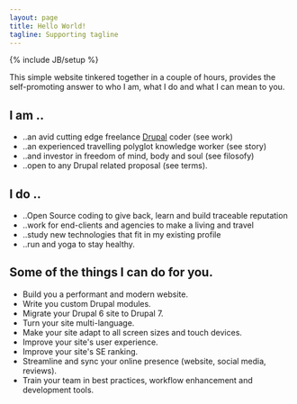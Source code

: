 ```yaml
---
layout: page
title: Hello World!
tagline: Supporting tagline
---
```

{% include JB/setup %}

This simple website tinkered together in a couple of hours, provides the self-promoting answer to who I am, what I do and what I can mean to you.


## I am ..

- ..an avid cutting edge freelance [Drupal](https://www.drupal.org/) coder (see work)
- ..an experienced travelling polyglot knowledge worker (see story)
- ..and investor in freedom of mind, body and soul (see filosofy)
- ..open to any Drupal related proposal (see terms).


## I do ..
- ..Open Source coding to give back, learn and build traceable reputation
- ..work for end-clients and agencies to make a living and travel
- ..study new technologies that fit in my existing profile
- ..run and yoga to stay healthy.


## Some of the things I can do for you.
- Build you a performant and modern website.
- Write you custom Drupal modules.
- Migrate your Drupal 6 site to Drupal 7.
- Turn your site multi-language.
- Make your site adapt to all screen sizes and touch devices.
- Improve your site's user experience.
- Improve your site's SE ranking.
- Streamline and sync your online presence (website, social media, reviews).
- Train your team in best practices, workflow enhancement and development tools.
